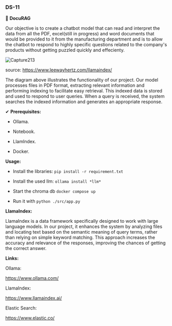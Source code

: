 ### DS-11

👏 **DocuRAG**

Our objective is to create a chatbot model that can read and interpret the data from all the PDF, excel(still in progress) and word documents that would be provided to it from the manufacturing department and is to allow the chatbot to respond to highly specific questions related to the company's products without getting puzzled quickly and effecienty.

![Capture213](https://github.com/jwild3/DS-11/assets/169072725/1b9140f9-1b35-4c4e-8dda-0ab90d13d39b)

source: https://www.leewayhertz.com/llamaindex/


The diagram above illustrates the functionality of our project. Our model processes files in PDF format, extracting relevant information and performing indexing to facilitate easy retrieval. This indexed data is stored and used to respond to user queries. When a query is received, the system searches the indexed information and generates an appropriate response.

✔ **Prerequisites:**

- Ollama.

- Notebook.

- LlamIndex.

- Docker.

 **Usage:**

- Install the libraries:  `pip install -r requirement.txt`

- Install the used llm: `ollama install *llm*`

- Start the chroma db `docker compose up`

- Run it with `python ./src/app.py`

**LlamaIndex:**

LlamaIndex is a data framework specifically designed to work with large language models. In our project, it enhances the system by analyzing files and locating text based on the semantic meaning of query terms, rather than relying on simple keyword matching. This approach increases the accuracy and relevance of the responses, improving the chances of getting the correct answer.

**Links:**

Ollama:

https://www.ollama.com/

LlamaIndex:

https://www.llamaindex.ai/

Elastic Search:

https://www.elastic.co/
